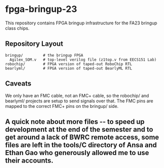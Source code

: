 # fpga-bringup-23

This repository contains FPGA bringup infrastructure for the FA23 bringup class chips.

## Repository Layout

```
bringup/         # the bringup FPGA
  Agilex_SOM.v   # top-level verilog file (z1top.v from EECS151 Lab)
robochip/        # FPGA version of taped-out RoboChip RTL
bearlyml/        # FPGA version of taped-out BearlyML RTL
```

## Caveats

We only have an FMC cable, not an FMC+ cable, so the robochip/ and bearlyml/ projects are setup to send signals over that. The FMC pins are mapped to the correct FMC+ pins on the bringup/ side.


## A quick note about more files -- to speed up development at the end of the semester and to get around a lack of BWRC remote access, some files are left in the tools/C directory of Ansa and Ethan Gao who generously allowed me to use their accounts.